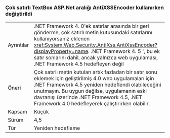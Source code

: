 ### <a name="multi-line-aspnet-textbox-spacing-changed-when-using-antixssencoder"></a>Çok satırlı TextBox ASP.Net aralığı AntiXSSEncoder kullanırken değiştirildi

|   |   |
|---|---|
|Ayrıntılar|.NET Framework 4. 0'ek satırlar arasında bir geri gönderme, çok satırlı metin kutusundaki satırlarını kullanıyorsanız eklenen <xref:System.Web.Security.AntiXss.AntiXssEncoder?displayProperty=name>. .NET Framework 4. 5 ', bu ek satır sonlarını dahil, ancak yalnızca web uygulaması, .NET Framework 4.5 hedefleyen değil|
|Öneri|Çok satırlı metin kutuları artık fazladan bir satır sonu eklemek için geliştirilmiş 4.0 web uygulamaları için .NET Framework 4.5 yeniden hedeflendi olabileceğini unutmayın. Bu uygun değilse, uygulamanın eski davranışı üzerinde .NET Framework 4.5, .NET Framework 4.0 hedefleyerek çalıştırırken olabilir.|
|Kapsam|Küçük|
|Sürüm|4,5|
|Tür|Yeniden hedefleme|

